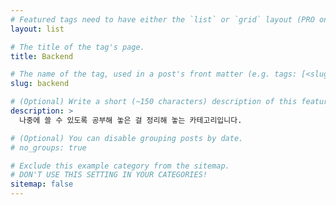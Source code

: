 ```yaml
---
# Featured tags need to have either the `list` or `grid` layout (PRO only).
layout: list

# The title of the tag's page.
title: Backend

# The name of the tag, used in a post's front matter (e.g. tags: [<slug>]).
slug: backend

# (Optional) Write a short (~150 characters) description of this featured tag.
description: >
  나중에 쓸 수 있도록 공부해 놓은 걸 정리해 놓는 카테고리입니다.

# (Optional) You can disable grouping posts by date.
# no_groups: true

# Exclude this example category from the sitemap.
# DON'T USE THIS SETTING IN YOUR CATEGORIES!
sitemap: false
---
```

